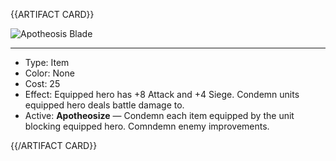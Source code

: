 <!-- ======================================

How to Contribute: https://ggs.wiki/r/howto

Artifact-specific info: https://github.com/GGS-ORG/artifact/blob/master/README.md

====================================== -->


{{ARTIFACT CARD}}

<!-- Card image goes here. -->

![Apotheosis Blade](https://i.imgur.com/ZbwC3Wy.jpg)

---

<!-- Card description goes here. -->

* Type: Item
* Color: None
* Cost: 25
* Effect: Equipped hero has +8 Attack and +4 Siege. Condemn units equipped hero deals battle damage to.
* Active: **Apotheosize** — Condemn each item equipped by the unit blocking equipped hero. Comndemn enemy improvements. 

{{/ARTIFACT CARD}}
